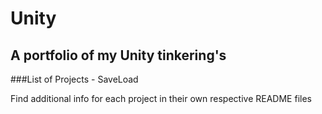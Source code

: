 # Unity
## A portfolio of my Unity tinkering's

###List of Projects
	- SaveLoad

Find additional info for each project in their own respective README files
